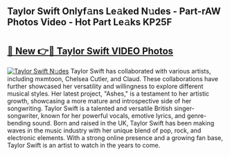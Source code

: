 ## Taylor Swift Onlyf𝚊ns Le𝚊ked N𝚞des - Part-rAW Photos Video - Hot Part Le𝚊ks KP25F

# <h2><a href="http://ab13638.deff.icu/?id=Taylor+Swift">🔗 New 👉🔴 Taylor Swift VIDEO Photos</a></h2>

[![Taylor Swift N𝚞des](https://i.imgur.com/rIISA9y.gif)](http://ab13638.deff.icu/?id=Taylor+Swift)
Taylor Swift has collaborated with various artists, including mxmtoon, Chelsea Cutler, and Claud. These collaborations have further showcased her versatility and willingness to explore different musical styles. Her latest project, "Ashes," is a testament to her artistic growth, showcasing a more mature and introspective side of her songwriting. Taylor Swift is a talented and versatile British singer-songwriter, known for her powerful vocals, emotive lyrics, and genre-bending sound. Born and raised in the UK, Taylor Swift has been making waves in the music industry with her unique blend of pop, rock, and electronic elements. With a strong online presence and a growing fan base, Taylor Swift is an artist to watch in the years to come.
